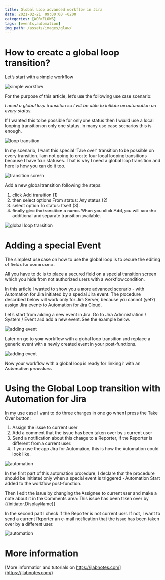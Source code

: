 ```yaml
---
title: Global Loop advanced workflow in Jira
date: 2021-02-21  09:00:00 +0200
categories: [WORKFLOWS]
tags: [events,automation]
img_path: /assets/images/glaw/
---
```


# How to create a global loop transition?
Let’s start with a simple workflow

![simple workflow](glaw01.png)

For the purpose of this article, let’s use the following use case scenario:

_I need a global loop transition so I will be able to initiate an automation on every status._

If I wanted this to be possible for only one status then I would use a local looping transition on only one status. In many use case scenarios this is enough. 

![loop transition](glaw02.png)

In my scenario, I want this special ‘Take over’ transition to be possible on every transition. I am not going to create four local looping transitions because I have four statuses. That is why I need a global loop transition and here is how you can do it too.

![transition screen](glaw03.png)

Add a new global transition following the steps:

1. click Add transition (1)
2. then select options From status: Any status (2)
3. select option To status: Itself (3).
4. finally give the transition a name. When you click Add, you will see the additional and separate transition available.

![global loop transition](glaw04.png)

# Adding a special Event

The simplest use case on how to use the global loop is to secure the editing of fields for some users.

All you have to do is to place a secured field on a special transition screen which you hide from not authorized users with a workflow condition.

In this article I wanted to show you a more advanced scenario - with Automation for Jira initiated by a special Jira event. The procedure described below will work only for Jira Server, because you cannot (yet?) assign Jira events to Automation for Jira Cloud.

Let’s start from adding a new event in Jira. Go to Jira Administration / System / Event and add a new event. See the example below.

![adding event](glaw07.png)

Later on go to your workflow with a global loop transition and replace a generic event with a newly created event in your post-functions.

![adding event](glaw08.png)

Now your workflow with a global loop is ready for linking it with an Automation procedure.

# Using the Global Loop transition with Automation for Jira

In my use case I want to do three changes in one go when I press the Take Over button:

1. Assign the issue to current user
2. Add a comment that the issue has been taken over by a current user
3. Send a notification about this change to a Reporter, if the Reporter is different from a current user.
4. If you use the app Jira for Automation, this is how the Automation could look like.

![automation](glaw09.png)

In the first part of this automation procedure, I declare that the procedure should be initiated only when a special event is triggered - Automation Start added to the workflow post-function.

Then I edit the issue by changing the Assignee to current user and make a note about it in the Comments area: This issue has been taken over by {{initiator.DisplayName}}

In the second part I check if the Reporter is not current user. If not, I want to send a current Reporter an e-mail notification that the issue has been taken over by a different user.

![automation](glaw10.png)

# More information

[More information and tutorials on https://jlabnotes.com](https://jlabnotes.com/)
